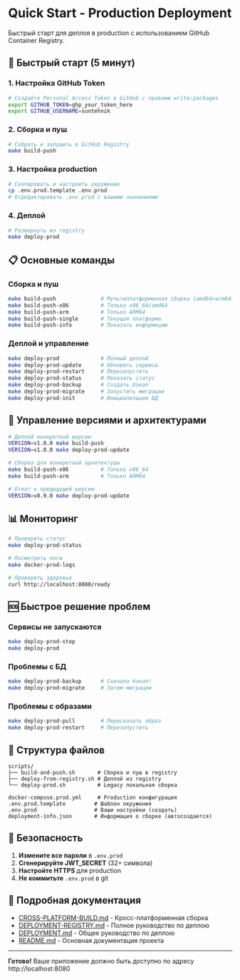 # Quick Start - Production Deployment

Быстрый старт для деплоя в production с использованием GitHub Container Registry.

## 🚀 Быстрый старт (5 минут)

### 1. Настройка GitHub Token

```bash
# Создайте Personal Access Token в GitHub с правами write:packages
export GITHUB_TOKEN=ghp_your_token_here
export GITHUB_USERNAME=suntehnik
```

### 2. Сборка и пуш

```bash
# Собрать и запушить в GitHub Registry
make build-push
```

### 3. Настройка production

```bash
# Скопировать и настроить окружение
cp .env.prod.template .env.prod
# Отредактировать .env.prod с вашими значениями
```

### 4. Деплой

```bash
# Развернуть из registry
make deploy-prod
```

## 📋 Основные команды

### Сборка и пуш
```bash
make build-push              # Мультиплатформенная сборка (amd64+arm64)
make build-push-x86          # Только x86_64/amd64
make build-push-arm          # Только ARM64
make build-push-single       # Текущая платформа
make build-push-info         # Показать информацию
```

### Деплой и управление
```bash
make deploy-prod             # Полный деплой
make deploy-prod-update      # Обновить сервисы
make deploy-prod-restart     # Перезапустить
make deploy-prod-status      # Показать статус
make deploy-prod-backup      # Создать бэкап
make deploy-prod-migrate     # Запустить миграции
make deploy-prod-init        # Инициализация БД
```

## 🔧 Управление версиями и архитектурами

```bash
# Деплой конкретной версии
VERSION=v1.0.0 make build-push
VERSION=v1.0.0 make deploy-prod-update

# Сборка для конкретной архитектуры
make build-push-x86          # Только x86_64
make build-push-arm          # Только ARM64

# Откат к предыдущей версии
VERSION=v0.9.0 make deploy-prod-update
```

## 📊 Мониторинг

```bash
# Проверить статус
make deploy-prod-status

# Посмотреть логи
make docker-prod-logs

# Проверить здоровье
curl http://localhost:8080/ready
```

## 🆘 Быстрое решение проблем

### Сервисы не запускаются
```bash
make deploy-prod-stop
make deploy-prod
```

### Проблемы с БД
```bash
make deploy-prod-backup      # Сначала бэкап!
make deploy-prod-migrate     # Затем миграции
```

### Проблемы с образами
```bash
make deploy-prod-pull        # Перескачать образ
make deploy-prod-restart     # Перезапустить
```

## 📁 Структура файлов

```
scripts/
├── build-and-push.sh       # Сборка и пуш в registry
├── deploy-from-registry.sh # Деплой из registry
└── deploy-prod.sh          # Legacy локальная сборка

docker-compose.prod.yml     # Production конфигурация
.env.prod.template         # Шаблон окружения
.env.prod                  # Ваши настройки (создать)
deployment-info.json       # Информация о сборке (автосоздается)
```

## 🔐 Безопасность

1. **Измените все пароли** в `.env.prod`
2. **Сгенерируйте JWT_SECRET** (32+ символа)
3. **Настройте HTTPS** для production
4. **Не коммитьте** `.env.prod` в git

## 📖 Подробная документация

- [CROSS-PLATFORM-BUILD.md](CROSS-PLATFORM-BUILD.md) - Кросс-платформенная сборка
- [DEPLOYMENT-REGISTRY.md](DEPLOYMENT-REGISTRY.md) - Полное руководство по деплою
- [DEPLOYMENT.md](DEPLOYMENT.md) - Общее руководство по деплою
- [README.md](README.md) - Основная документация проекта

---

**Готово!** Ваше приложение должно быть доступно по адресу http://localhost:8080